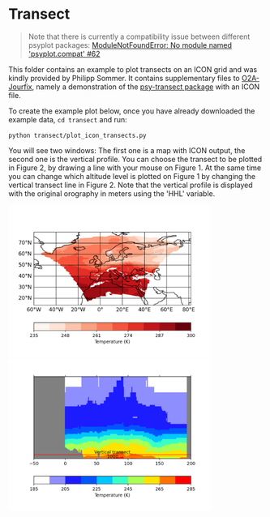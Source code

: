 # Transect
> Note that there is currently a compatibility issue between different psyplot packages: [ModuleNotFoundError: No module named 'psyplot.compat' #62](https://github.com/psyplot/psyplot/issues/62)

This folder contains an example to plot transects on an ICON grid and was kindly provided by Philipp Sommer. It contains supplementary files to [O2A-Jourfix](https://github.com/Chilipp/psyplot-O2A-Jourfix-20210224), namely a demonstration of the [psy-transect package](https://github.com/psyplot/psy-transect) with an ICON file.

To create the example plot below, once you have already downloaded the example data, `cd transect` and run:

    python transect/plot_icon_transects.py

You will see two windows: The first one is a map with ICON output, the second one is the vertical profile. You can choose the transect to be plotted in Figure 2, by drawing a line with your mouse on Figure 1. At the same time you can change which altitude level is plotted on Figure 1 by changing the vertical transect line in Figure 2.  Note that the vertical profile is displayed with the original orography in meters using the 'HHL' variable.

<p float="center">
<img src=Figure_1_transect.png width="400"/>
<img src=Figure_2_transect.png width="400"/>
</p>
